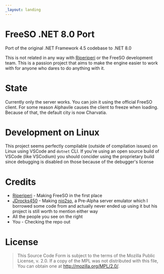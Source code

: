 ```yaml
---
_layout: landing
---
```


# FreeSO .NET 8.0 Port
Port of the original .NET Framework 4.5 codebase to .NET 8.0

This is not related in any way with [Riperiperi](https://github.com/riperiperi) or the FreeSO development team. This is a passion project that aims to make the engine easier to work with for anyone who dares to do anything with it.

# State
Currently only the server works. You can join it using the official FreeSO client. For some reason Alphavile causes the client to freeze when loading. Because of that, the default city is now Charvatia.

# Development on Linux
This project seems perfectly compilable (outside of compilation issues) on Linux using VSCode and `dotnet` CLI. If you're using an open source build of VSCode (like VSCodium) you should concider using the proprietary build since debugging is disabled on those because of the debugger's license

# Credits
- [Riperiperi](https://github.com/riperiperi) - Making FreeSO in the first place
- [JDrocks450](https://github.com/JDrocks450) - Making [nio2so](https://github.com/JDrocks450/nio2so), a Pre-Alpha server emulator which I borrowed some code from and actually never ended up using it but his project is still worth to mention either way
- All the people you see on the right 
- You - Checking the repo out

# License
> This Source Code Form is subject to the terms of the Mozilla Public License, v. 2.0.
> If a copy of the MPL was not distributed with this file, You can obtain one at
> http://mozilla.org/MPL/2.0/.